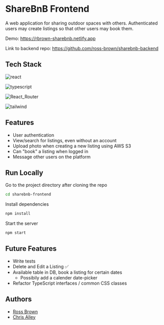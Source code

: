 
# ShareBnB Frontend

A web application for sharing outdoor spaces with others. Authenticated users may create listings so that other users may book them.

Demo: https://rbrown-sharebnb.netlify.app

Link to backend repo: https://github.com/ross-brown/sharebnb-backend
## Tech Stack
![react](https://img.shields.io/badge/React-20232A?style=for-the-badge&logo=react&logoColor=61DAFB)

![typescript](https://img.shields.io/badge/TypeScript-007ACC?style=for-the-badge&logo=typescript&logoColor=white)

![React_Router](https://img.shields.io/badge/React_Router-CA4245?style=for-the-badge&logo=react-router&logoColor=white)

![tailwind](https://img.shields.io/badge/Tailwind_CSS-38B2AC?style=for-the-badge&logo=tailwind-css&logoColor=white)



## Features
- User authentication
- View/search for listings, even without an account
- Upload photo when creating a new listing using AWS S3
- Can "book" a listing when logged in
- Message other users on the platform

## Run Locally

Go to the project directory after cloning the repo

```bash
cd sharebnb-frontend
```

Install dependencies

```bash
npm install
```

Start the server

```bash
npm start
```


## Future Features

- Write tests
- Delete and Edit a Listing ✅
- Available table in DB, book a listing for certain dates
    -  Possibily add a calender date-picker
- Refactor TypeScript interfaces / common CSS classes


## Authors

- [Ross Brown](https://www.github.com/ross-brown)
- [Chris Alley](https://www.github.com/cp-alley)

